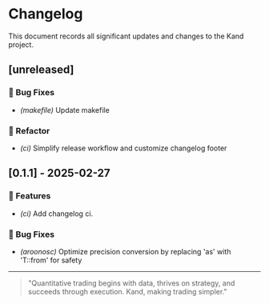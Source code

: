 # Changelog

This document records all significant updates and changes to the Kand project.

## [unreleased]

### 🐛 Bug Fixes

- *(makefile)* Update makefile

### 🚜 Refactor

- *(ci)* Simplify release workflow and customize changelog footer

## [0.1.1] - 2025-02-27

### 🚀 Features

- *(ci)* Add changelog ci.

### 🐛 Bug Fixes

- *(aroonosc)* Optimize precision conversion by replacing 'as' with 'T::from' for safety

---

> "Quantitative trading begins with data, thrives on strategy, and succeeds through execution. Kand, making trading simpler."
